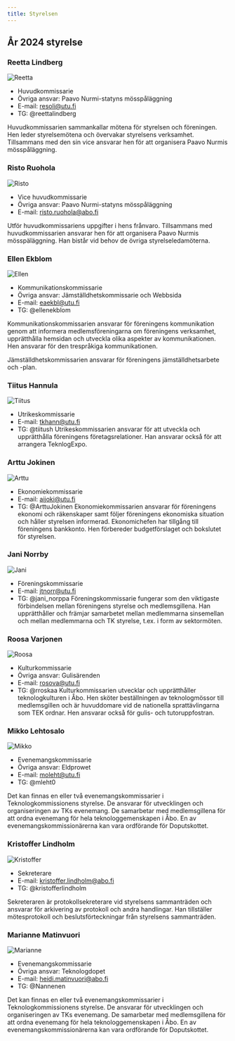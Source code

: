 ```yaml
---
title: Styrelsen
---
```

## År 2024 styrelse

### Reetta Lindberg

![Reetta](/board/2024/reetta-lindberg-min.jpg)

* Huvudkommissarie
* Övriga ansvar: Paavo Nurmi-statyns mösspåläggning
* E-mail: resoli@utu.fi
* TG: @reettalindberg

Huvudkommissarien sammankallar mötena för styrelsen och föreningen. Hen leder styrelsemötena och övervakar styrelsens verksamhet. Tillsammans med den sin vice ansvarar hen för att organisera Paavo Nurmis mösspåläggning.

### Risto Ruohola

![Risto](/board/2024/risto-ruohola-min.jpg)

* Vice huvudkommissarie
* Övriga ansvar: Paavo Nurmi-statyns mösspåläggning
* E-mail: risto.ruohola@abo.fi

Utför huvudkommissariens uppgifter i hens frånvaro. Tillsammans med huvudkommissarien ansvarar hen för att organisera Paavo Nurmis mösspäläggning. Han bistår vid behov de övriga styrelseledamöterna.

### Ellen Ekblom

![Ellen](/board/2024/ellen-ekblom-min.jpg)

* Kommunikationskommissarie
* Övriga ansvar: Jämställdhetskommissarie och Webbsida
* E-mail: eaekbl@utu.fi
* TG: @ellenekblom

Kommunikationskommissarien ansvarar för föreningens kommunikation genom att informera medlemsföreningarna om föreningens verksamhet, upprätthålla hemsidan och utveckla olika aspekter av kommunikationen. Hen ansvarar för den trespråkiga kommunikationen.

Jämställdhetskommissarien ansvarar för föreningens jämställdhetsarbete och -plan.

### Tiitus Hannula

![Tiitus](/board/2024/tiitus-hannula-min.jpg)

* Utrikeskommissarie
* E-mail: tkhann@utu.fi
* TG: @tiitush
Utrikeskommissarien ansvarar för att utveckla och upprätthålla föreningens företagsrelationer. Han ansvarar också för att arrangera TeknlogExpo.

### Arttu Jokinen

![Arttu](/board/2024/arttu-jokinen-min.jpg)

* Ekonomiekommissarie
* E-mail: aijoki@utu.fi
* TG: @ArttuJokinen
Ekonomiekommissarien ansvarar för föreningens ekonomi och räkenskaper samt följer föreningens ekonomiska situation och håller styrelsen informerad. Ekonomichefen har tillgång till föreningens bankkonto. Hen förbereder budgetförslaget och bokslutet för styrelsen.

### Jani Norrby

![Jani](/board/2024/jani-norrby-min.jpg)

* Föreningskommissarie
* E-mail: jtnorr@utu.fi
* TG: @jani_norppa
Föreningskommissarie fungerar som den viktigaste förbindelsen mellan föreningens styrelse och medlemsgillena. Han upprätthåller och främjar samarbetet mellan medlemmarna sinsemellan och mellan medlemmarna och TK styrelse, t.ex. i form av sektormöten.

### Roosa Varjonen

![Roosa](/board/2024/roosa-varjonen-min.jpg)

* Kulturkommissarie
* Övriga ansvar: Gulisärenden
* E-mail: rosova@utu.fi
* TG: @rroskaa
Kulturkommissarien utvecklar och upprätthåller teknologkulturen i Åbo. Hen sköter beställningen av teknologmössor till medlemsgillen och är huvuddomare vid de nationella sprattävlingarna som TEK ordnar. Hen ansvarar också för gulis- och tutoruppfostran.

### Mikko Lehtosalo

![Mikko](/board/2024/mikko-lehtosalo-min.jpg)

* Evenemangskommissarie
* Övriga ansvar: Eldprowet
* E-mail: moleht@utu.fi
* TG: @mleht0

Det kan finnas en eller två evenemangskommissarier i Teknologkommissionens styrelse. De ansvarar för utvecklingen och organiseringen av TKs evenemang. De samarbetar med medlemsgillena för att ordna evenemang för hela teknologgemenskapen i Åbo. En av evenemangskommissionärerna kan vara ordförande för Doputskottet.
### Kristoffer Lindholm

![Kristoffer](/board/2024/kristoffer-lindholm-min.jpg)

* Sekreterare
* E-mail: kristoffer.lindholm@abo.fi
* TG: @kristofferlindholm

Sekreteraren är protokollsekreterare vid styrelsens sammanträden och ansvarar för arkivering av protokoll och andra handlingar. Han tillställer mötesprotokoll och beslutsförteckningar från styrelsens sammanträden.

### Marianne Matinvuori

![Marianne](/board/2024/marianne-matinvuori-min.jpg)

* Evenemangskommissarie
* Övriga ansvar: Teknologdopet
* E-mail: heidi.matinvuori@abo.fi
* TG: @Nannenen

Det kan finnas en eller två evenemangskommissarier i Teknologkommissionens styrelse. De ansvarar för utvecklingen och organiseringen av TKs evenemang. De samarbetar med medlemsgillena för att ordna evenemang för hela teknologgemenskapen i Åbo. En av evenemangskommissionärerna kan vara ordförande för Doputskottet.
